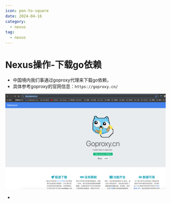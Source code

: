 ```yaml
---
icon: pen-to-square
date: 2024-04-16
category:
  - nexus
tag:
  - nexus
---
```

# Nexus操作-下载go依赖

- 中国境内我们事通过goproxy代理来下载go依赖，
- 具体参考goproxy的官网信息：`https://goproxy.cn/`

![image-20240427234057127](images/image-20240427234057127.png)

- 